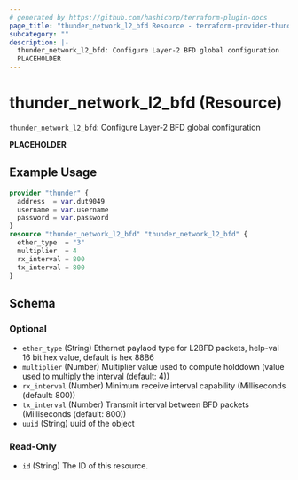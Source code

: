 ```yaml
---
# generated by https://github.com/hashicorp/terraform-plugin-docs
page_title: "thunder_network_l2_bfd Resource - terraform-provider-thunder"
subcategory: ""
description: |-
  thunder_network_l2_bfd: Configure Layer-2 BFD global configuration
  PLACEHOLDER
---
```


# thunder_network_l2_bfd (Resource)

`thunder_network_l2_bfd`: Configure Layer-2 BFD global configuration

__PLACEHOLDER__

## Example Usage

```terraform
provider "thunder" {
  address  = var.dut9049
  username = var.username
  password = var.password
}
resource "thunder_network_l2_bfd" "thunder_network_l2_bfd" {
  ether_type  = "3"
  multiplier  = 4
  rx_interval = 800
  tx_interval = 800
}
```

<!-- schema generated by tfplugindocs -->
## Schema

### Optional

- `ether_type` (String) Ethernet paylaod type for L2BFD packets, help-val 16 bit hex value, default is hex 88B6
- `multiplier` (Number) Multiplier value used to compute holddown (value used to multiply the interval (default: 4))
- `rx_interval` (Number) Minimum receive interval capability (Milliseconds (default: 800))
- `tx_interval` (Number) Transmit interval between BFD packets (Milliseconds (default: 800))
- `uuid` (String) uuid of the object

### Read-Only

- `id` (String) The ID of this resource.


